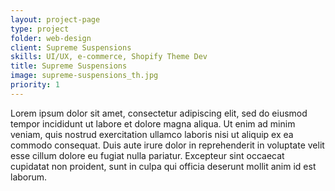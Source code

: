 ```yaml
---
layout: project-page
type: project
folder: web-design
client: Supreme Suspensions
skills: UI/UX, e-commerce, Shopify Theme Dev
title: Supreme Suspensions
image: supreme-suspensions_th.jpg
priority: 1
---
```


Lorem ipsum dolor sit amet, consectetur adipiscing elit, sed do eiusmod tempor incididunt ut labore et dolore magna aliqua. Ut enim ad minim veniam, quis nostrud exercitation ullamco laboris nisi ut aliquip ex ea commodo consequat. Duis aute irure dolor in reprehenderit in voluptate velit esse cillum dolore eu fugiat nulla pariatur. Excepteur sint occaecat cupidatat non proident, sunt in culpa qui officia deserunt mollit anim id est laborum.